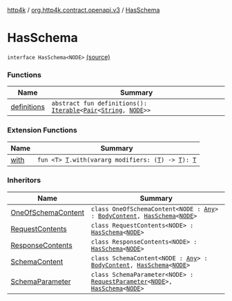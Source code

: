[http4k](../../index.md) / [org.http4k.contract.openapi.v3](../index.md) / [HasSchema](./index.md)

# HasSchema

`interface HasSchema<NODE>` [(source)](https://github.com/http4k/http4k/blob/master/http4k-contract/src/main/kotlin/org/http4k/contract/openapi/v3/model.kt#L63)

### Functions

| Name | Summary |
|---|---|
| [definitions](definitions.md) | `abstract fun definitions(): `[`Iterable`](https://kotlinlang.org/api/latest/jvm/stdlib/kotlin.collections/-iterable/index.html)`<`[`Pair`](https://kotlinlang.org/api/latest/jvm/stdlib/kotlin/-pair/index.html)`<`[`String`](https://kotlinlang.org/api/latest/jvm/stdlib/kotlin/-string/index.html)`, `[`NODE`](index.md#NODE)`>>` |

### Extension Functions

| Name | Summary |
|---|---|
| [with](../../org.http4k.core/with.md) | `fun <T> `[`T`](../../org.http4k.core/with.md#T)`.with(vararg modifiers: (`[`T`](../../org.http4k.core/with.md#T)`) -> `[`T`](../../org.http4k.core/with.md#T)`): `[`T`](../../org.http4k.core/with.md#T) |

### Inheritors

| Name | Summary |
|---|---|
| [OneOfSchemaContent](../-body-content/-one-of-schema-content/index.md) | `class OneOfSchemaContent<NODE : `[`Any`](https://kotlinlang.org/api/latest/jvm/stdlib/kotlin/-any/index.html)`> : `[`BodyContent`](../-body-content/index.md)`, `[`HasSchema`](./index.md)`<`[`NODE`](../-body-content/-one-of-schema-content/index.md#NODE)`>` |
| [RequestContents](../-request-contents/index.md) | `class RequestContents<NODE> : `[`HasSchema`](./index.md)`<`[`NODE`](../-request-contents/index.md#NODE)`>` |
| [ResponseContents](../-response-contents/index.md) | `class ResponseContents<NODE> : `[`HasSchema`](./index.md)`<`[`NODE`](../-response-contents/index.md#NODE)`>` |
| [SchemaContent](../-body-content/-schema-content/index.md) | `class SchemaContent<NODE : `[`Any`](https://kotlinlang.org/api/latest/jvm/stdlib/kotlin/-any/index.html)`> : `[`BodyContent`](../-body-content/index.md)`, `[`HasSchema`](./index.md)`<`[`NODE`](../-body-content/-schema-content/index.md#NODE)`>` |
| [SchemaParameter](../-request-parameter/-schema-parameter/index.md) | `class SchemaParameter<NODE> : `[`RequestParameter`](../-request-parameter/index.md)`<`[`NODE`](../-request-parameter/-schema-parameter/index.md#NODE)`>, `[`HasSchema`](./index.md)`<`[`NODE`](../-request-parameter/-schema-parameter/index.md#NODE)`>` |
